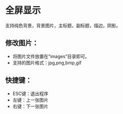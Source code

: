 # 全屏显示
支持纯色背景，背景图片，主标题，副标题，描边，阴影。

## 修改图片：
+ 将图片文件放置在“images”目录即可。
+ 支持的图片格式：jpg,png,bmp,gif

## 快捷键：
+ ESC键：退出程序
+ 左键：上一张图片
+ 右键：下一张图片
